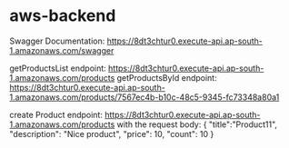 # aws-backend

Swagger Documentation: https://8dt3chtur0.execute-api.ap-south-1.amazonaws.com/swagger

getProductsList endpoint: https://8dt3chtur0.execute-api.ap-south-1.amazonaws.com/products
getProductsById endpoint: https://8dt3chtur0.execute-api.ap-south-1.amazonaws.com/products/7567ec4b-b10c-48c5-9345-fc73348a80a1

create Product endpoint: https://8dt3chtur0.execute-api.ap-south-1.amazonaws.com/products
with the request body:
{
"title":"Product11",
"description": "Nice product",
"price": 10,
"count": 10
}
